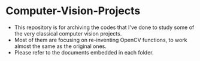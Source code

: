 # Computer-Vision-Projects

- This repository is for archiving the codes that I've done to study some of the very classical computer vision projects.
- Most of them are focusing on re-inventing OpenCV functions, to work almost the same as the original ones.
- Please refer to the documents embedded in each folder.
